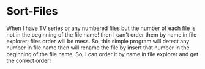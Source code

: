 # Sort-Files
When I have TV series or any numbered files but the number of each file is not in the beginning of the file name! then I can't order them by name in file explorer; files order will be mess. So, this simple program will detect any number in file name then will rename the file by insert that number in the beginning of the file name. So, I can order it by name in file explorer and get the correct order!
